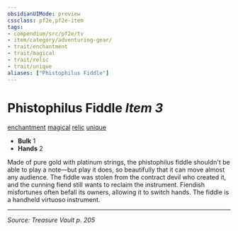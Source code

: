 ```yaml
---
obsidianUIMode: preview
cssclass: pf2e,pf2e-item
tags:
- compendium/src/pf2e/tv
- item/category/adventuring-gear/
- trait/enchantment
- trait/magical
- trait/relic
- trait/unique
aliases: ["Phistophilus Fiddle"]
---
```

# Phistophilus Fiddle *Item 3*  
[enchantment](rules/traits/enchantment.md "Enchantment School Trait")  [magical](rules/traits/magical.md "Magical Item Trait")  [relic](rules/traits/relic-tv.md "Relic Item Trait")  [unique](rules/traits/unique.md "Unique Rarity Trait")  

- **Bulk** 1
- **Hands** 2

Made of pure gold with platinum strings, the phistophilus fiddle shouldn't be able to play a note—but play it does, so beautifully that it can move almost any audience. The fiddle was stolen from the contract devil who created it, and the cunning fiend still wants to reclaim the instrument. Fiendish misfortunes often befall its owners, allowing it to switch hands. The fiddle is a handheld virtuoso instrument.


---
*Source: Treasure Vault p. 205*